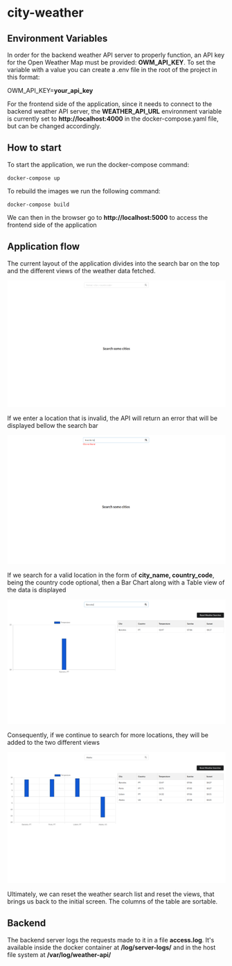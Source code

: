 # city-weather

## Environment Variables

In order for the backend weather API server to properly function, an API key for the Open Weather Map must be provided: **OWM_API_KEY**. To set the variable with a value you can create a .env file in the root of the project in this format:

OWM_API_KEY=**your_api_key**

For the frontend side of the application, since it needs to connect to the backend weather API server, the **WEATHER_API_URL** environment variable is currently set to **http://localhost:4000** in the docker-compose.yaml file, but can be changed accordingly.

## How to start

To start the application, we run the docker-compose command:

    docker-compose up

To rebuild the images we run the following command:

    docker-compose build

We can then in the browser go to **http://localhost:5000** to access the frontend side of the application

## Application flow

The current layout of the application divides into the search bar on the top and the different views of the weather data fetched.

![app layout](docs/app_layout.png)

If we enter a location that is invalid, the API will return an error that will be displayed bellow the search bar

![error](docs/error.png)

If we search for a valid location in the form of **city_name, country_code**, being the country code optional, then a Bar Chart along with a Table view of the data is displayed

![first search](docs/first_search.png)

Consequently, if we continue to search for more locations, they will be added to the two different views

![results](docs/results.png)

Ultimately, we can reset the weather search list and reset the views, that brings us back to the initial screen.
The columns of the table are sortable.

## Backend

The backend server logs the requests made to it in a file **access.log**. It's available inside the docker container at **/log/server-logs/** and in the host file system at **/var/log/weather-api/**
